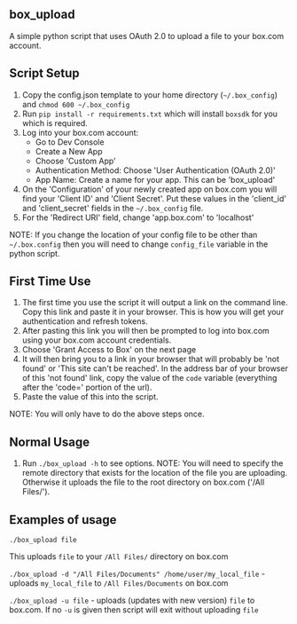 ## box_upload
A simple python script that uses OAuth 2.0 to upload a file to your box.com account.

## Script Setup
1. Copy the config.json template to your home directory (```~/.box_config```) and ```chmod 600 ~/.box_config```
2. Run ```pip install -r requirements.txt``` which will install ```boxsdk``` for you which is required. 
3. Log into your box.com account:
	- Go to Dev Console
	- Create a New App
	- Choose 'Custom App'
	- Authentication Method: Choose 'User Authentication (OAuth 2.0)'
	- App Name: Create a name for your app. This can be 'box_upload'
4. On the 'Configuration' of your newly created app on box.com you will find your 'Client ID' and 'Client Secret'. Put these values in the 'client_id' and 'client_secret' fields in the ```~/.box_config``` file.
5. For the 'Redirect URI' field, change 'app.box.com' to 'localhost'

NOTE: If you change the location of your config file to be other than ```~/.box.config``` then you will need to change ```config_file``` variable in the python script.

## First Time Use
1. The first time you use the script it will output a link on the command line. Copy this link and paste it in your browser. This is how you will get your authentication and refresh tokens.
2. After pasting this link you will then be prompted to log into box.com using your box.com account credentials.
3. Choose 'Grant Access to Box' on the next page
4. It will then bring you to a link in your browser that will probably be 'not found' or 'This site can't be reached'. In the address bar of your browser of this 'not found' link, copy the value of the ```code``` variable (everything after the 'code=' portion of the url). 
5. Paste the value of this into the script.

NOTE: You will only have to do the above steps once. 

## Normal Usage
1. Run ```./box_upload -h``` to see options. 
NOTE: You will need to specify the remote directory that exists for the location of the file you are uploading. Otherwise it uploads the file to the root directory on box.com ('/All Files/').

## Examples of usage
```
./box_upload file
```

This uploads ```file``` to your ```/All Files/``` directory on box.com

```./box_upload -d "/All Files/Documents" /home/user/my_local_file``` 
	- uploads ```my_local_file``` to ```/All Files/Documents``` on box.com

```./box_upload -u file``` 
	- uploads (updates with new version) ```file``` to box.com. If no ```-u``` is given then script will exit without uploading ```file``` 
